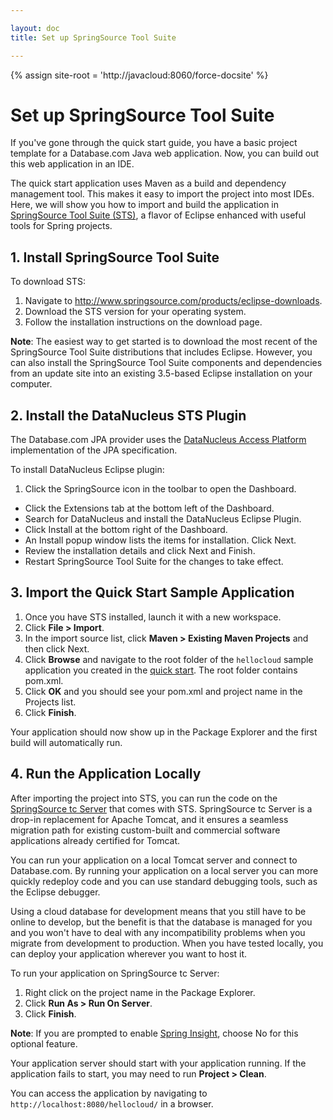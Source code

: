 ```yaml
---

layout: doc
title: Set up SpringSource Tool Suite

---
```

{% assign site-root = 'http://javacloud:8060/force-docsite' %}
# Set up SpringSource Tool Suite

If you've gone through the quick start guide, you have a basic project template for a Database.com Java web application. Now, you can build out this web application in an IDE.

The quick start application uses Maven as a build and dependency management tool. This makes it easy to import the project into most IDEs. Here, we will show you how to import and build the application in [SpringSource Tool Suite (STS)](http://www.springsource.com/developer/sts), a flavor of Eclipse enhanced with useful tools for Spring projects.

## 1. Install SpringSource Tool Suite

To download STS:

1. Navigate to <http://www.springsource.com/products/eclipse-downloads>.
1.  Download the STS version for your operating system.
1.  Follow the installation instructions on the download page.

**Note**: The easiest way to get started is to download the most recent of the SpringSource Tool Suite distributions that includes Eclipse. However, you can also install the SpringSource Tool Suite components and dependencies from an update site into an existing 3.5-based Eclipse installation on your computer.

## 2. Install the DataNucleus STS Plugin

The Database.com JPA provider uses the [DataNucleus Access Platform](http://www.datanucleus.org/products/accessplatform.html) implementation of the JPA specification.

To install DataNucleus Eclipse plugin: 

1. Click the SpringSource icon in the toolbar to open the Dashboard. 
- Click the Extensions tab at the bottom left of the Dashboard. 
- Search for DataNucleus and install the DataNucleus Eclipse Plugin. 
- Click Install at the bottom right of the Dashboard. 
- An Install popup window lists the items for installation. Click Next. 
- Review the installation details and click Next and Finish. 
- Restart SpringSource Tool Suite for the changes to take effect.

## 3. Import the Quick Start Sample Application

1. Once you have STS installed, launch it with a new workspace.
1. Click **File > Import**.
1. In the import source list, click **Maven > Existing Maven Projects** and then click Next.
1. Click **Browse** and navigate to the root folder of the `hellocloud` sample application you created in the [quick start]({{site-root}}quick-start). The root folder contains pom.xml.
1. Click **OK** and you should see your pom.xml and project name in the Projects list.
1. Click **Finish**.

Your application should now show up in the Package Explorer and the first build will automatically run.

## 4. Run the Application Locally

After importing the project into STS, you can run the code on the [SpringSource tc Server](http://www.springsource.com/products/tcserver) that comes with STS. SpringSource tc Server is a drop-in replacement for Apache Tomcat, and it ensures a seamless migration path for existing custom-built and commercial software applications already certified for Tomcat.

You can run your application on a local Tomcat server and connect to Database.com. By running your application on a local server you can more quickly redeploy code and you can use standard debugging tools, such as the Eclipse debugger.

Using a cloud database for development means that you still have to be online to develop, but the benefit is that the database is managed for you and you won't have to deal with any incompatibility problems when you migrate from development to production. When you have tested locally, you can deploy your application wherever you want to host it.

To run your application on SpringSource tc Server:

1. Right click on the project name in the Package Explorer.
2. Click **Run As > Run On Server**.
3. Click **Finish**.

**Note**: If you are prompted to enable [Spring Insight](http://www.springsource.org/insight), choose No for this optional feature.

Your application server should start with your application running. If the application fails to start, you may need to run **Project > Clean**. 

You can access the application by navigating to `http://localhost:8080/hellocloud/` in a browser.
